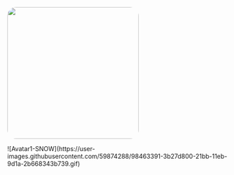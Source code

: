  <kbd><img src="https://user-images.githubusercontent.com/59874288/98463391-3b27d800-21bb-11eb-9d1a-2b668343b739.gif" width="300" height="auto" style="border-radius:20px"></kbd>

<div style="margin: 0 auto; border-radius:20px, width=300, height=auto ">
![Avatar1-SNOW](https://user-images.githubusercontent.com/59874288/98463391-3b27d800-21bb-11eb-9d1a-2b668343b739.gif)
 </div>
